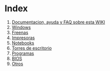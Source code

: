 <!-- TITLE: Index -->
<!-- SUBTITLE: Tabla de contenido -->


# Index
1. <a href="/wiki"> Documentacion, ayuda y FAQ sobre esta WIKI </a>
2. <a href="/Windows"> Windows </a>
2. <a href="/Freenas"> Freenas </a>
3. <a href="/Impresoras"> Impresoras </a>
4. <a href="/#"> Notebooks </a>
5. <a href="/#"> Torres de escritorio </a>
6. <a href="/#"> Programas </a>
7. <a href="/bios"> BIOS </a>
8. <a href="/#"> Otros </a>